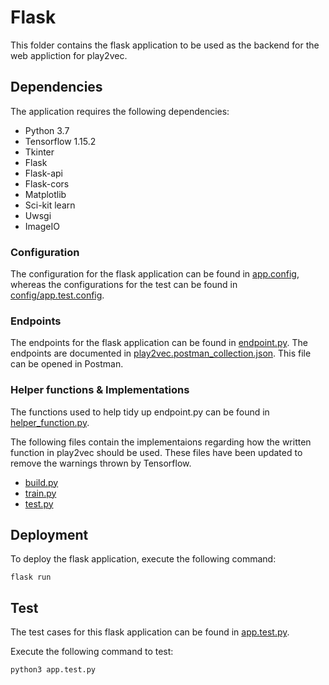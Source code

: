 # Flask
This folder contains the flask application to be used as the backend for the web appliction for play2vec.

## Dependencies
The application requires the following dependencies:
* Python 3.7
* Tensorflow 1.15.2
* Tkinter
* Flask 
* Flask-api 
* Flask-cors
* Matplotlib 
* Sci-kit learn
* Uwsgi
* ImageIO

### Configuration
The configuration for the flask application can be found in [app.config](config/app.config), whereas the configurations for the test can be found in [config/app.test.config](app.test.config).

### Endpoints
The endpoints for the flask application can be found in [endpoint.py](endpoint.py). The endpoints are documented in [play2vec.postman_collection.json](doc/play2vec.postman_collection.json). This file can be opened in Postman.

### Helper functions & Implementations
The functions used to help tidy up endpoint.py can be found in [helper_function.py](util/helper_function.py).

The following files contain the implementaions regarding how the written function in play2vec should be used. These files have been updated to remove the warnings thrown by Tensorflow.
* [build.py](util/build.py)
* [train.py](util/train.py)
* [test.py](util/test.py)

## Deployment
To deploy the flask application, execute the following command:
```
flask run
```

## Test
The test cases for this flask application can be found in [app.test.py](app.test.py).

Execute the following command to test:
```
python3 app.test.py
```
